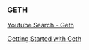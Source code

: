 ### GETH

[Youtube Search - Geth](https://www.youtube.com/results?search_query=interacting+with+geth)

[Getting Started with Geth](https://geth.ethereum.org/docs/getting-started#:~:text=You%20can%20interact%20with%20Geth,direct%20access%20to%20the%20node.)